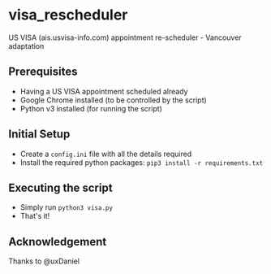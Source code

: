 # visa_rescheduler
US VISA (ais.usvisa-info.com) appointment re-scheduler - Vancouver adaptation

## Prerequisites
- Having a US VISA appointment scheduled already
- Google Chrome installed (to be controlled by the script)
- Python v3 installed (for running the script)

## Initial Setup
- Create a `config.ini` file with all the details required
- Install the required python packages: `pip3 install -r requirements.txt`

## Executing the script
- Simply run `python3 visa.py`
- That's it!

## Acknowledgement
Thanks to @uxDaniel
